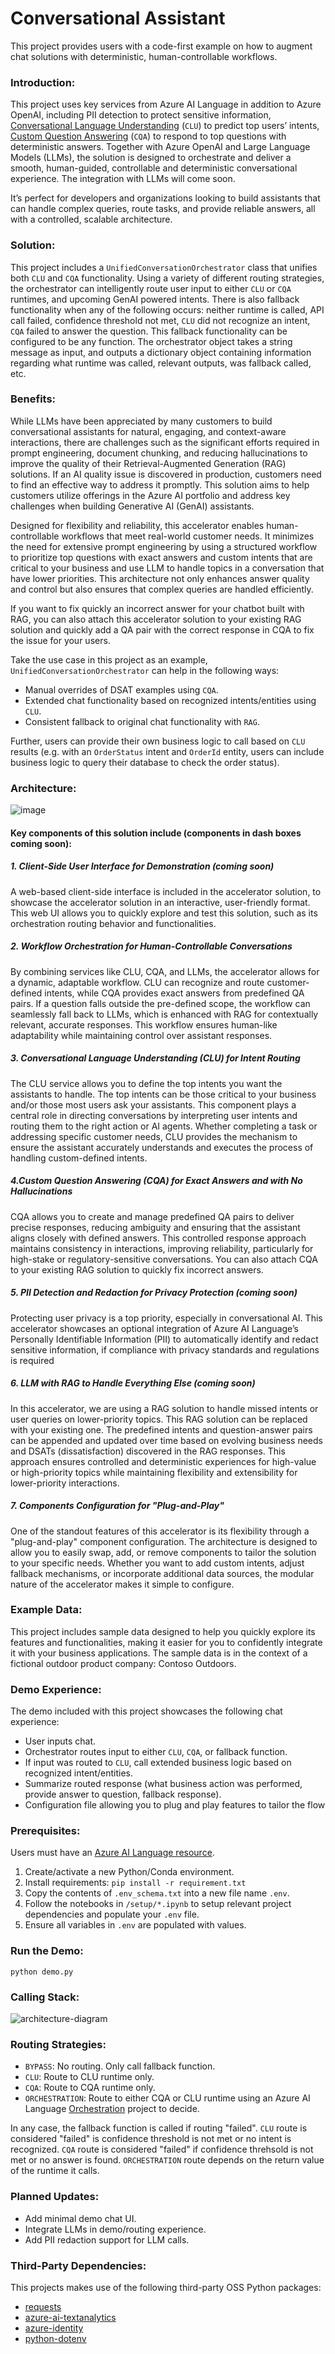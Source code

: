 # Conversational Assistant

This project provides users with a code-first example on how to augment chat solutions with deterministic, human-controllable workflows.  

### Introduction:
This project uses key services from Azure AI Language in addition to Azure OpenAI, including PII detection to protect sensitive information, [Conversational Language Understanding](https://learn.microsoft.com/en-us/azure/ai-services/language-service/conversational-language-understanding/overview) (`CLU`) to predict top users’ intents, [Custom Question Answering](https://learn.microsoft.com/en-us/azure/ai-services/language-service/question-answering/overview) (`CQA`) to respond to top questions with deterministic answers. 
Together with Azure OpenAI and Large Language Models (LLMs), the solution is designed to orchestrate and deliver a smooth, human-guided, controllable and deterministic conversational experience. The integration with LLMs will come soon. 

It’s perfect for developers and organizations looking to build assistants that can handle complex queries, route tasks, and provide reliable answers, all with a controlled, scalable architecture.

### Solution:
This project includes a `UnifiedConversationOrchestrator` class that unifies both `CLU` and `CQA` functionality. Using a variety of different routing strategies, the orchestrator can intelligently route user input to either `CLU` or `CQA` runtimes, and upcoming GenAI powered intents. There is also fallback functionality when any of the following occurs: neither runtime is called, API call failed, confidence threshold not met, `CLU` did not recognize an intent, `CQA` failed to answer the question. This fallback functionality can be configured to be any function. The orchestrator object takes a string message as input, and outputs a dictionary object containing information regarding what runtime was called, relevant outputs, was fallback called, etc.

### Benefits:
While LLMs have been appreciated by many customers to build conversational assistants for natural, engaging, and context-aware interactions, there are challenges such as the significant efforts required in prompt engineering, document chunking, and reducing hallucinations to improve the quality of their Retrieval-Augmented Generation (RAG) solutions. If an AI quality issue is discovered in production, customers need to find an effective way to address it promptly. This solution aims to help customers utilize offerings in the Azure AI portfolio and address key challenges when building Generative AI (GenAI) assistants.

Designed for flexibility and reliability, this accelerator enables human-controllable workflows that meet real-world customer needs. It minimizes the need for extensive prompt engineering by using a structured workflow to prioritize top questions with exact answers and custom intents that are critical to your business and use LLM to handle topics in a conversation that have lower priorities. This architecture not only enhances answer quality and control but also ensures that complex queries are handled efficiently.

If you want to fix quickly an incorrect answer for your chatbot built with RAG, you can also attach this accelerator solution to your existing RAG solution and quickly add a QA pair with the correct response in CQA to fix the issue for your users.

Take the use case in this project as an example, `UnifiedConversationOrchestrator` can help in the following ways:
-	Manual overrides of DSAT examples using `CQA`.
-	Extended chat functionality based on recognized intents/entities using `CLU`.
-	Consistent fallback to original chat functionality with `RAG`.

Further, users can provide their own business logic to call based on `CLU` results (e.g. with an `OrderStatus` intent and `OrderId` entity, users can include business logic to query their database to check the order status).


### Architecture:
![image](https://github.com/user-attachments/assets/59d111c6-1194-46f0-bd29-f6c86f97935a)
#### Key components of this solution include (components in dash boxes coming soon):

##### 1. Client-Side User Interface for Demonstration (coming soon)
A web-based client-side interface is included in the accelerator solution, to showcase the accelerator solution in an interactive, user-friendly format. This web UI allows you to quickly explore and test this solution, such as its orchestration routing behavior and functionalities.

##### 2. Workflow Orchestration for Human-Controllable Conversations
By combining services like CLU, CQA, and LLMs, the accelerator allows for a dynamic, adaptable workflow. CLU can recognize and route customer-defined intents, while CQA provides exact answers from predefined QA pairs. If a question falls outside the pre-defined scope, the workflow can seamlessly fall back to LLMs, which is enhanced with RAG for contextually relevant, accurate responses. This workflow ensures human-like adaptability while maintaining control over assistant responses.
##### 3. Conversational Language Understanding (CLU) for Intent Routing
The CLU service allows you to define the top intents you want the assistants to handle. The top intents can be those critical to your business and/or those most users ask your assistants. This component plays a central role in directing conversations by interpreting user intents and routing them to the right action or AI agents. Whether completing a task or addressing specific customer needs, CLU provides the mechanism to ensure the assistant accurately understands and executes the process of handling custom-defined intents.
##### 4.Custom Question Answering (CQA) for Exact Answers and with No Hallucinations
CQA allows you to create and manage predefined QA pairs to deliver precise responses, reducing ambiguity and ensuring that the assistant aligns closely with defined answers. This controlled response approach maintains consistency in interactions, improving reliability, particularly for high-stake or regulatory-sensitive conversations. You can also attach CQA to your existing RAG solution to quickly fix incorrect answers.
##### 5. PII Detection and Redaction for Privacy Protection (coming soon)
Protecting user privacy is a top priority, especially in conversational AI. This accelerator showcases an optional integration of Azure AI Language’s Personally Identifiable Information (PII) to automatically identify and redact sensitive information, if compliance with privacy standards and regulations is required

##### 6. LLM with RAG to Handle Everything Else (coming soon)
In this accelerator, we are using a RAG solution to handle missed intents or user queries on lower-priority topics. This RAG solution can be replaced with your existing one. The predefined intents and question-answer pairs can be appended and updated over time based on evolving business needs and DSATs (dissatisfaction) discovered in the RAG responses. This approach ensures controlled and deterministic experiences for high-value or high-priority topics while maintaining flexibility and extensibility for lower-priority interactions.
##### 7. Components Configuration for "Plug-and-Play"
One of the standout features of this accelerator is its flexibility through a "plug-and-play" component configuration. The architecture is designed to allow you to easily swap, add, or remove components to tailor the solution to your specific needs. Whether you want to add custom intents, adjust fallback mechanisms, or incorporate additional data sources, the modular nature of the accelerator makes it simple to configure.

### Example Data:
This project includes sample data designed to help you quickly explore its features and functionalities, making it easier for you to confidently integrate it with your business applications. The sample data is in the context of a fictional outdoor product company: Contoso Outdoors.

### Demo Experience:
The demo included with this project showcases the following chat experience:
-	User inputs chat.
-	Orchestrator routes input to either `CLU`, `CQA`, or fallback function.
-	If input was routed to `CLU`, call extended business logic based on recognized intent/entities.
-	Summarize routed response (what business action was performed, provide answer to question, fallback response).
-	Configuration file allowing you to plug and play features to tailor the flow

### Prerequisites:
Users must have an [Azure AI Language resource](https://learn.microsoft.com/en-us/azure/ai-services/language-service/overview). 

1. Create/activate a new Python/Conda environment.
2. Install requirements: `pip install -r requirement.txt`
3. Copy the contents of `.env_schema.txt` into a new file name `.env`.
4. Follow the notebooks in `/setup/*.ipynb` to setup relevant project dependencies and populate your `.env` file.
5. Ensure all variables in `.env` are populated with values.

### Run the Demo:
```
python demo.py
```
### Calling Stack:
![architecture-diagram ](architecture.png)

### Routing Strategies:
- `BYPASS`: No routing. Only call fallback function.
- `CLU`: Route to CLU runtime only.
- `CQA`: Route to CQA runtime only.
- `ORCHESTRATION`: Route to either CQA or CLU runtime using an Azure AI Language [Orchestration](https://learn.microsoft.com/en-us/azure/ai-services/language-service/orchestration-workflow/overview) project to decide. 

In any case, the fallback function is called if routing "failed". `CLU` route is considered "failed" is confidence threshold is not met or no intent is recognized. `CQA` route is considered "failed" if confidence threhsold is not met or no answer is found. `ORCHESTRATION` route depends on the return value of the runtime it calls.

### Planned Updates:
- Add minimal demo chat UI.
- Integrate LLMs in demo/routing experience.
- Add PII redaction support for LLM calls.

### Third-Party Dependencies:
This projects makes use of the following third-party OSS Python packages:
- [requests](https://pypi.org/project/requests/)
- [azure-ai-textanalytics](https://pypi.org/project/azure-ai-textanalytics/)
- [azure-identity](https://pypi.org/project/azure-identity/)
- [python-dotenv](https://pypi.org/project/python-dotenv/)
